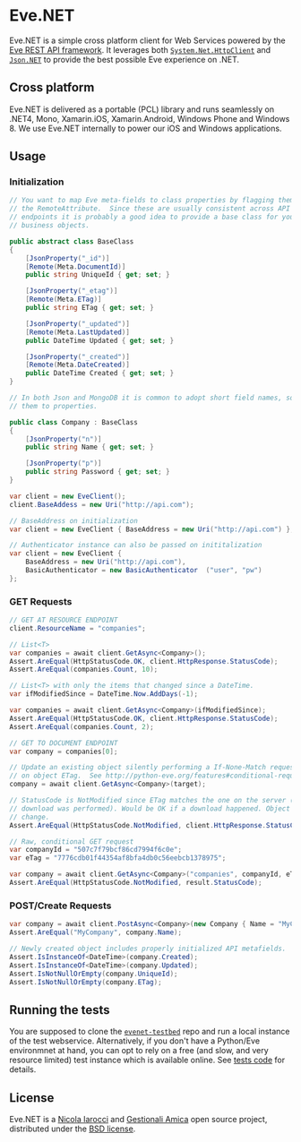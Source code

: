 Eve.NET
=======
Eve.NET is a simple cross platform client for Web Services powered by the [Eve
REST API framework][1]. It leverages both [`System.Net.HttpClient`][5] and
[`Json.NET`][6] to provide the best possible Eve experience on .NET.

Cross platform
--------------
Eve.NET is delivered as a portable (PCL) library and runs seamlessly on .NET4,
Mono, Xamarin.iOS, Xamarin.Android, Windows Phone and Windows 8. We use Eve.NET
internally to power our iOS and Windows applications.

Usage
-----

### Initialization
```C#
// You want to map Eve meta-fields to class properties by flagging them with
// the RemoteAttribute.  Since these are usually consistent across API
// endpoints it is probably a good idea to provide a base class for you
// business objects.

public abstract class BaseClass
{
    [JsonProperty("_id")]
    [Remote(Meta.DocumentId)]
    public string UniqueId { get; set; }

    [JsonProperty("_etag")]
    [Remote(Meta.ETag)]
    public string ETag { get; set; }

    [JsonProperty("_updated")]
    [Remote(Meta.LastUpdated)]
    public DateTime Updated { get; set; }

    [JsonProperty("_created")]
    [Remote(Meta.DateCreated)]
    public DateTime Created { get; set; }
}

// In both Json and MongoDB it is common to adopt short field names, so we map
// them to properties.

public class Company : BaseClass
{
    [JsonProperty("n")]
    public string Name { get; set; }

    [JsonProperty("p")]
    public string Password { get; set; }
}

var client = new EveClient();
client.BaseAddess = new Uri("http://api.com");

// BaseAddress on initialization
var client = new EveClient { BaseAddress = new Uri("http://api.com") };

// Authenticator instance can also be passed on inititalization
var client = new EveClient { 
    BaseAddress = new Uri("http://api.com"), 
    BasicAuthenticator = new BasicAuthenticator  ("user", "pw")
};
````

### GET Requests

```C#
// GET AT RESOURCE ENDPOINT
client.ResourceName = "companies";

// List<T>
var companies = await client.GetAsync<Company>();
Assert.AreEqual(HttpStatusCode.OK, client.HttpResponse.StatusCode);
Assert.AreEqual(companies.Count, 10);

// List<T> with only the items that changed since a DateTime.
var ifModifiedSince = DateTime.Now.AddDays(-1);

var companies = await client.GetAsync<Company>(ifModifiedSince);
Assert.AreEqual(HttpStatusCode.OK, client.HttpResponse.StatusCode);
Assert.AreEqual(companies.Count, 2);

// GET TO DOCUMENT ENDPOINT
var company = companies[0];

// Update an existing object silently performing a If-None-Match request based
// on object ETag.  See http://python-eve.org/features#conditional-requests
company = await client.GetAsync<Company>(target);

// StatusCode is NotModified since ETag matches the one on the server (no
// download was performed). Would be OK if a download happened. Object did not
// change.
Assert.AreEqual(HttpStatusCode.NotModified, client.HttpResponse.StatusCode);

// Raw, conditional GET request
var companyId = "507c7f79bcf86cd7994f6c0e";
var eTag = "7776cdb01f44354af8bfa4db0c56eebcb1378975";

var company = await client.GetAsync<Company>("companies", companyId, eTag);
Assert.AreEqual(HttpStatusCode.NotModified, result.StatusCode);
```
### POST/Create Requests
```C#
var company = await client.PostAsync<Company>(new Company { Name = "MyCompany" });
Assert.AreEqual("MyCompany", company.Name);

// Newly created object includes properly initialized API metafields.
Assert.IsInstanceOf<DateTime>(company.Created);
Assert.IsInstanceOf<DateTime>(company.Updated);
Assert.IsNotNullOrEmpty(company.UniqueId);
Assert.IsNotNullOrEmpty(company.ETag);
```

Running the tests
-----------------
You are supposed to  clone the [`evenet-testbed`][7] repo and run a local
instance of the test webservice. Alternatively, if you don't have a Python/Eve
environmnet at hand, you can opt to rely on a free (and slow, and very resource
limited) test instance which is available online. See [tests code][8] for
details.

License
-------
Eve.NET is a [Nicola Iarocci][2] and [Gestionali Amica][3] open source project,
distributed under the [BSD license][4].

[1]: http://python-eve.org
[2]: http://nicolaiarocci.com
[3]: http://gestionaleamica.com
[4]: https://github.com/nicolaiarocci/Eve.NET/blob/master/LICENSE.txt
[5]: http://msdn.microsoft.com/en-us/library/system.net.http.httpclient%28v=vs.118%29.aspx
[6]: http://james.newtonking.com/json
[7]: https://github.com/nicolaiarocci/Eve.NET-testbed
[8]: https://github.com/nicolaiarocci/Eve.NET/blob/master/Eve.Client.Tests/MethodsBase.cs#L13-L31
